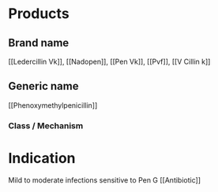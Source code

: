 # Products

## Brand name
[[Ledercillin Vk]], [[Nadopen]], [[Pen Vk]], [[Pvf]], [[V Cillin k]]

## Generic name
[[Phenoxymethylpenicillin]]

### Class / Mechanism


# Indication
Mild to moderate infections sensitive to Pen G
[[Antibiotic]]